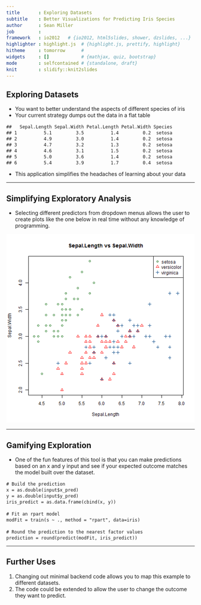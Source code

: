 ```yaml
---
title       : Exploring Datasets
subtitle    : Better Visualizations for Predicting Iris Species
author      : Sean Miller
job         : 
framework   : io2012   # {io2012, html5slides, shower, dzslides, ...}
highlighter : highlight.js  # {highlight.js, prettify, highlight}
hitheme     : tomorrow      # 
widgets     : []            # {mathjax, quiz, bootstrap}
mode        : selfcontained # {standalone, draft}
knit        : slidify::knit2slides
---
```


## Exploring Datasets

* You want to better understand the aspects of different species of iris
* Your current strategy dumps out the data in a flat table


```
##   Sepal.Length Sepal.Width Petal.Length Petal.Width Species
## 1          5.1         3.5          1.4         0.2  setosa
## 2          4.9         3.0          1.4         0.2  setosa
## 3          4.7         3.2          1.3         0.2  setosa
## 4          4.6         3.1          1.5         0.2  setosa
## 5          5.0         3.6          1.4         0.2  setosa
## 6          5.4         3.9          1.7         0.4  setosa
```

* This application simplifies the headaches of learning about your data

--- 

## Simplifying Exploratory Analysis

* Selecting different predictors from dropdown menus allows the user to create plots
like the one below in real time without any knowledge of programming.

![plot of chunk unnamed-chunk-2](assets/fig/unnamed-chunk-2-1.png) 

---

## Gamifying Exploration

* One of the fun features of this tool is that you can make predictions based on
an x and y input and see if your expected outcome matches the model built over the dataset.

```
# Build the prediction
x = as.double(input$x_pred)
y = as.double(input$y_pred)
iris_predict = as.data.frame(cbind(x, y))

# Fit an rpart model
modFit = train(s ~ ., method = "rpart", data=iris)

# Round the prediction to the nearest factor values
prediction = round(predict(modFit, iris_predict))
```

---

## Further Uses

1. Changing out minimal backend code allows you to map this example to different datasets.
2. The code could be extended to allow the user to change the outcome they want to predict.
